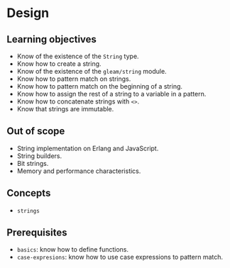 # Design

## Learning objectives

- Know of the existence of the `String` type.
- Know how to create a string.
- Know of the existence of the `gleam/string` module.
- Know how to pattern match on strings.
- Know how to pattern match on the beginning of a string.
- Know how to assign the rest of a string to a variable in a pattern.
- Know how to concatenate strings with `<>`.
- Know that strings are immutable.

## Out of scope

- String implementation on Erlang and JavaScript.
- String builders.
- Bit strings.
- Memory and performance characteristics.

## Concepts

- `strings`

## Prerequisites

- `basics`: know how to define functions.
- `case-expresions`: know how to use case expressions to pattern match.
